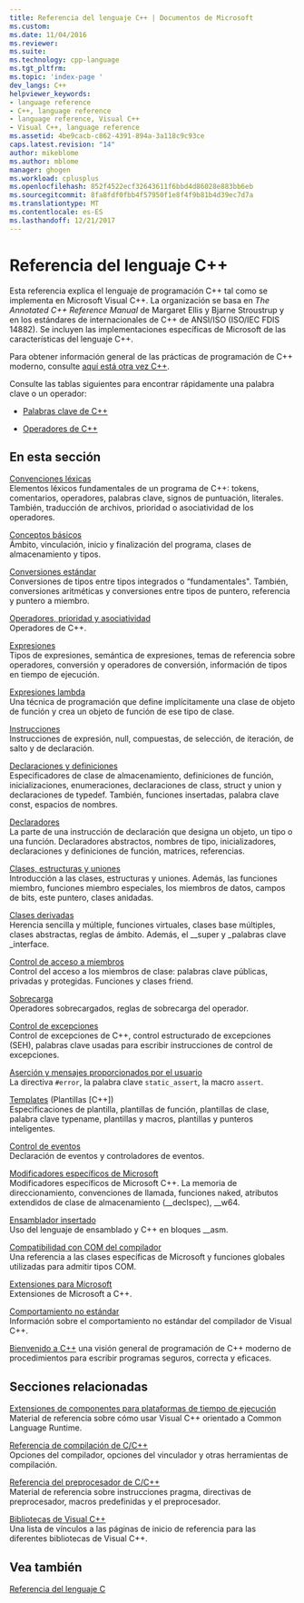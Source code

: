 ```yaml
---
title: Referencia del lenguaje C++ | Documentos de Microsoft
ms.custom: 
ms.date: 11/04/2016
ms.reviewer: 
ms.suite: 
ms.technology: cpp-language
ms.tgt_pltfrm: 
ms.topic: 'index-page '
dev_langs: C++
helpviewer_keywords:
- language reference
- C++, language reference
- language reference, Visual C++
- Visual C++, language reference
ms.assetid: 4be9cacb-c862-4391-894a-3a118c9c93ce
caps.latest.revision: "14"
author: mikeblome
ms.author: mblome
manager: ghogen
ms.workload: cplusplus
ms.openlocfilehash: 852f4522ecf32643611f6bbd4d86028e883bb6eb
ms.sourcegitcommit: 8fa8fdf0fbb4f57950f1e8f4f9b81b4d39ec7d7a
ms.translationtype: MT
ms.contentlocale: es-ES
ms.lasthandoff: 12/21/2017
---
```

# <a name="c-language-reference"></a>Referencia del lenguaje C++
Esta referencia explica el lenguaje de programación C++ tal como se implementa en Microsoft Visual C++. La organización se basa en *The Annotated C++ Reference Manual* de Margaret Ellis y Bjarne Stroustrup y en los estándares de internacionales de C++ de ANSI/ISO (ISO/IEC FDIS 14882). Se incluyen las implementaciones específicas de Microsoft de las características del lenguaje C++.  

Para obtener información general de las prácticas de programación de C++ moderno, consulte [aquí está otra vez C++](welcome-back-to-cpp-modern-cpp.md).
  
 Consulte las tablas siguientes para encontrar rápidamente una palabra clave o un operador:  
  
-   [Palabras clave de C++](../cpp/keywords-cpp.md)  
  
-   [Operadores de C++](../cpp/cpp-built-in-operators-precedence-and-associativity.md)  
  
## <a name="in-this-section"></a>En esta sección  

 [Convenciones léxicas](../cpp/lexical-conventions.md)  
 Elementos léxicos fundamentales de un programa de C++: tokens, comentarios, operadores, palabras clave, signos de puntuación, literales. También, traducción de archivos, prioridad o asociatividad de los operadores.  
  
 [Conceptos básicos](../cpp/basic-concepts-cpp.md)  
 Ámbito, vinculación, inicio y finalización del programa, clases de almacenamiento y tipos.  
  
 [Conversiones estándar](../cpp/standard-conversions.md)  
 Conversiones de tipos entre tipos integrados o “fundamentales". También, conversiones aritméticas y conversiones entre tipos de puntero, referencia y puntero a miembro.  
  
 [Operadores, prioridad y asociatividad](../cpp/cpp-built-in-operators-precedence-and-associativity.md)  
 Operadores de C++.  
  
 [Expresiones](../cpp/expressions-cpp.md)  
 Tipos de expresiones, semántica de expresiones, temas de referencia sobre operadores, conversión y operadores de conversión, información de tipos en tiempo de ejecución.  
  
 [Expresiones lambda](../cpp/lambda-expressions-in-cpp.md)  
 Una técnica de programación que define implícitamente una clase de objeto de función y crea un objeto de función de ese tipo de clase.  
  
 [Instrucciones](../cpp/statements-cpp.md)  
 Instrucciones de expresión, null, compuestas, de selección, de iteración, de salto y de declaración.  
  
 [Declaraciones y definiciones](declarations-and-definitions-cpp.md)  
 Especificadores de clase de almacenamiento, definiciones de función, inicializaciones, enumeraciones, declaraciones de class, struct y union y declaraciones de typedef. También, funciones insertadas, palabra clave const, espacios de nombres.  
  
 [Declaradores](http://msdn.microsoft.com/en-us/8a7b9b51-92bd-4ac0-b3fe-0c4abe771838)  
 La parte de una instrucción de declaración que designa un objeto, un tipo o una función. Declaradores abstractos, nombres de tipo, inicializadores, declaraciones y definiciones de función, matrices, referencias.  
  
 [Clases, estructuras y uniones](../cpp/classes-and-structs-cpp.md)  
 Introducción a las clases, estructuras y uniones. Además, las funciones miembro, funciones miembro especiales, los miembros de datos, campos de bits, este puntero, clases anidadas.  
  
 [Clases derivadas](../cpp/inheritance-cpp.md)  
 Herencia sencilla y múltiple, funciones virtuales, clases base múltiples, clases abstractas, reglas de ámbito. Además, el __super y \_palabras clave _interface.  
  
 [Control de acceso a miembros](../cpp/member-access-control-cpp.md)  
 Control del acceso a los miembros de clase: palabras clave públicas, privadas y protegidas. Funciones y clases friend.  
  
 [Sobrecarga](operator-overloading.md)  
 Operadores sobrecargados, reglas de sobrecarga del operador.  
  
 [Control de excepciones](../cpp/exception-handling-in-visual-cpp.md)  
 Control de excepciones de C++, control estructurado de excepciones (SEH), palabras clave usadas para escribir instrucciones de control de excepciones.  
  
 [Aserción y mensajes proporcionados por el usuario](../cpp/assertion-and-user-supplied-messages-cpp.md)  
 La directiva `#error`, la palabra clave `static_assert`, la macro `assert`.  
  
 [Templates](../cpp/templates-cpp.md) (Plantillas [C++])  
 Especificaciones de plantilla, plantillas de función, plantillas de clase, palabra clave typename, plantillas y macros, plantillas y punteros inteligentes.  
  
 [Control de eventos](../cpp/event-handling.md)  
 Declaración de eventos y controladores de eventos.  
  
 [Modificadores específicos de Microsoft](../cpp/microsoft-specific-modifiers.md)  
 Modificadores específicos de Microsoft C++. La memoria de direccionamiento, convenciones de llamada, funciones naked, atributos extendidos de clase de almacenamiento (__declspec), \__w64.  
  
 [Ensamblador insertado](../assembler/inline/inline-assembler.md)  
 Uso del lenguaje de ensamblado y C++ en bloques __asm.  
  
 [Compatibilidad con COM del compilador](../cpp/compiler-com-support.md)  
 Una referencia a las clases específicas de Microsoft y funciones globales utilizadas para admitir tipos COM.  
  
 [Extensiones para Microsoft](../cpp/microsoft-extensions.md)  
 Extensiones de Microsoft a C++.  
  
 [Comportamiento no estándar](../cpp/nonstandard-behavior.md)  
 Información sobre el comportamiento no estándar del compilador de Visual C++.  

 [Bienvenido a C++](welcome-back-to-cpp-modern-cpp.md) una visión general de programación de C++ moderno de procedimientos para escribir programas seguros, correcta y eficaces.
  
## <a name="related-sections"></a>Secciones relacionadas  
 [Extensiones de componentes para plataformas de tiempo de ejecución](../windows/component-extensions-for-runtime-platforms.md)  
 Material de referencia sobre cómo usar Visual C++ orientado a Common Language Runtime.  
  
 [Referencia de compilación de C/C++](../build/reference/c-cpp-building-reference.md)  
 Opciones del compilador, opciones del vinculador y otras herramientas de compilación.  
  
 [Referencia del preprocesador de C/C++](../preprocessor/c-cpp-preprocessor-reference.md)  
 Material de referencia sobre instrucciones pragma, directivas de preprocesador, macros predefinidas y el preprocesador.  
  
 [Bibliotecas de Visual C++](../standard-library/cpp-standard-library-reference.md)  
 Una lista de vínculos a las páginas de inicio de referencia para las diferentes bibliotecas de Visual C++.  
  
## <a name="see-also"></a>Vea también  
 [Referencia del lenguaje C](../c-language/c-language-reference.md)